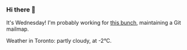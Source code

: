 ### Hi there :wave:

It's Wednesday! I'm probably working for [this bunch](https://github.com/kohofinancial), maintaining a Git mailmap.

Weather in Toronto: partly cloudy, at -2°C.
